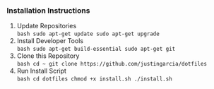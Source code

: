 ### Installation Instructions
1. Update Repositories  
		```bash
    sudo apt-get update
    sudo apt-get upgrade
		```
2. Install Developer Tools  
		```bash
    sudo apt-get build-essential
    sudo apt-get git
		```
3. Clone this Repository  
		```bash
    cd ~
    git clone https://github.com/justingarcia/dotfiles
		```
4. Run Install Script  
		```bash
    cd dotfiles
    chmod +x install.sh
    ./install.sh
		```
